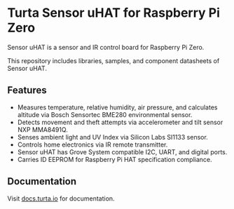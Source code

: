 # Turta Sensor uHAT for Raspberry Pi Zero
Sensor uHAT is a sensor and IR control board for Raspberry Pi Zero.

This repository includes libraries, samples, and component datasheets of Sensor uHAT.

## Features
- Measures temperature, relative humidity, air pressure, and calculates altitude via Bosch Sensortec BME280 environmental sensor.
- Detects movement and theft attempts via accelerometer and tilt sensor NXP MMA8491Q.
- Senses ambient light and UV Index via Silicon Labs SI1133 sensor.
- Controls home electronics via IR remote transmitter.
- Sensor uHAT has Grove System compatible I2C, UART, and digital ports.
- Carries ID EEPROM for Raspberry Pi HAT specification compliance.

## Documentation
Visit [docs.turta.io](https://docs.turta.io) for documentation.
